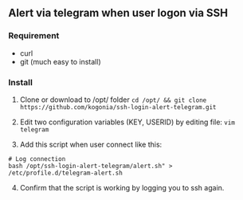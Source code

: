 ## Alert via telegram when user logon via SSH

### Requirement
- curl
- git (much easy to install)

### Install
1) Clone or download to /opt/ folder
```cd /opt/ && git clone https://github.com/kogonia/ssh-login-alert-telegram.git```

2) Edit two configuration variables (KEY, USERID) by editing file:
```vim telegram```

3) Add this script when user connect like this:
```echo "#!/usr/bin/env bash
# Log connection
bash /opt/ssh-login-alert-telegram/alert.sh" > /etc/profile.d/telegram-alert.sh
```

4) Confirm that the script is working by logging you to ssh again.
